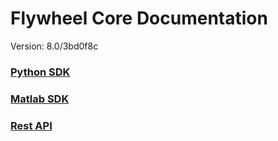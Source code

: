 # Flywheel Core Documentation
Version: 8.0/3bd0f8c

### [Python SDK](python/)

### [Matlab SDK](matlab/)

### [Rest API](swagger/index.html)

